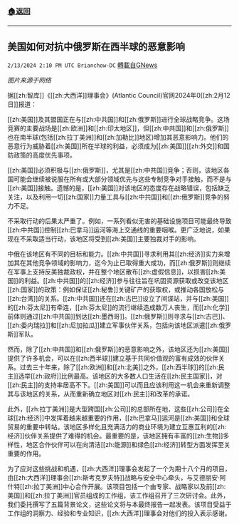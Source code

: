 ###  [:house:返回](README.md)
---


## 美国如何对抗中俄罗斯在西半球的恶意影响
`2/13/2024 2:10 PM UTC Brianchow-DC` [轉載自GNews](https://gnews.org/articles/2302929)

*图片来源于网络*

据[[zh:智库]]《[[zh:大西洋]]理事会》(Atlantic Council)官网2024年0[[zh:2月12日]]报道：

[[zh:美国]]及其盟国正在与[[zh:中共国]]和[[zh:俄罗斯]]进行全球战略竞争。这场竞赛的主要战场是[[zh:欧洲]]和[[zh:印太地区]]，但[[zh:中共国]]和[[zh:俄罗斯]]也在南半球(包括[[zh:拉丁美洲]]和[[zh:加勒比]]地区)增加其恶意影响力。他们的恶意行为威胁着[[zh:美国]]所在半球的利益，必须成为[[zh:美国]][[zh:外交]]和国防政策的高度优先事项。

[[zh:美国]]必须积极与[[zh:俄罗斯]]，尤其是[[zh:中共国]]竞争；否则，该地区各国可能会继续被说服在所有或大部分领域优先与这些专制竞争对手接触，而不是与[[zh:美国]]接触。遗憾的是，[[zh:美国]]对该地区的态度存在战略错误，包括缺乏关注，以及利用一切[[zh:国家]]力量工具与[[zh:中共国]]和[[zh:俄罗斯]]竞争的努力不足。

不采取行动的后果太严重了。例如，一系列看似无害的基础设施项目可能最终导致[[zh:中共国]]控制[[zh:巴拿马]]运河等海上交通线的重要咽喉。更广泛地说，如果现在不采取适当行动，该地区将受到[[zh:美国]]主要独裁对手的影响。

中俄在该地区有不同的目标和能力。[[zh:中共国]]寻求利用其[[zh:经济]]实力来增加其在其他竞争领域的影响力，迄今为止已取得重大成功，而[[zh:俄罗斯]]则继续在军事上支持反美独裁政权，并在整个地区散布[[zh:虚假信息]]，以损害[[zh:美国]]的利益。[[zh:中共国]]的[[zh:经济]]参与往往旨在巩固资源获取或改变该地区[[zh:国家]]的政策：例如保证[[zh:秘鲁]]关键矿产的获取权，或推动各国放松与[[zh:台湾]]的关系。[[zh:中共国]]还在[[zh:古巴]]设立了间谍站，并与[[zh:美国]]的[[zh:芬太尼]]有牵连，[[zh:芬太尼]]的流行继续造成数万人丧生，而[[zh:化学]]前体则通过[[zh:中共国]]到达[[zh:墨西哥]]。[[zh:俄罗斯]]则寻求与[[zh:古巴]]、[[zh:委内瑞拉]]和[[zh:尼加拉瓜]]建立军事伙伴关系，包括向该地区派遣[[zh:俄罗斯]]军队。

然而，除了[[zh:中共国]]和[[zh:俄罗斯]]的恶意影响之外，该地区还为[[zh:美国]]提供了许多机会，可以在[[zh:西半球]]建立基于共同价值观的富有成效的伙伴关系。过去三十年来，除了[[zh:欧洲]]和[[zh:北美]]之外，[[zh:西半球]]的[[zh:民主]]选举[[zh:政府]]比例最高。该地区的大多数人口生活在[[zh:民主国家]]，对[[zh:民主]]的支持率居高不下。[[zh:美国]]可以而且应该利用这一机会来重新调整其与该地区的关系，从而重新确立地区对[[zh:民主]]和改革的承诺。

此外，[[zh:拉丁美洲]]是大型跨国[[zh:公司]]的总部所在地，这些[[zh:公司]]在全球[[zh:经济]]中发挥着越来越重要的作用，[[zh:巴拿马]]运河是[[zh:美国]]和全球贸易的重要中转站。该地区多样化且充满活力的商业环境为建立互惠互利的[[zh:经济]]伙伴关系提供了难得的机会。最重要的是，该地区拥有丰富的[[zh:生物]]多样性，地区合作伙伴可以在向清洁[[zh:能源]]和绿色[[zh:经济]]转型方面发挥至关重要的作用。

为了应对这些挑战和机遇，[[zh:大西洋]]理事会发起了一个为期十八个月的项目，由[[zh:大西洋]]理事会[[zh:斯考克罗夫特]]战略与安全中心牵头，与艾德丽安·阿什特[[zh:拉丁美洲]]中心合作开展。该项目包括一个由专家、战略家以及前[[zh:美国]]和[[zh:拉丁美洲]]官员组成的工作组，该工作组召开了三次研讨会。此外，我们委托撰写了五篇背景论文，这些论文将与本最终报告一起发表。该项目受益于工作组的洞察力、经验和专业知识，[[zh:大西洋]]理事会对他们的投入表示感谢。
